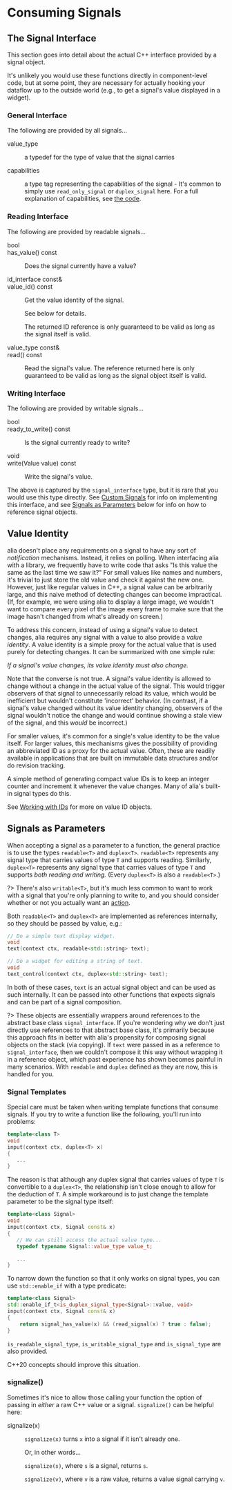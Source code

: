 Consuming Signals
=================

The Signal Interface
--------------------

This section goes into detail about the actual C++ interface provided by a
signal object.

It's unlikely you would use these functions directly in component-level code,
but at some point, they are necessary for actually hooking your dataflow up to
the outside world (e.g., to get a signal's value displayed in a widget).

<dl>

### General Interface

The following are provided by all signals...

<dt>value_type</dt><dd>

a typedef for the type of value that the signal carries

<dd>

<dt>capabilities</dt><dd>

a type tag representing the capabilities of the signal - It's common to simply
use `read_only_signal` or `duplex_signal` here. For a full explanation of
capabilities, see [the
code](https://github.com/tmadden/alia/blob/main/src/alia/signals/core.hpp).

<dd>

</dl>

### Reading Interface

The following are provided by readable signals...

<dt>bool<br>has_value() const</dt><dd>

Does the signal currently have a value?

</dd>

<dt>id_interface const&<br>value_id() const</dt><dd>

Get the value identity of the signal.

See below for details.

The returned ID reference is only guaranteed to be valid as long as the signal
itself is valid.

</dd>

<dt>value_type const&<br>read() const</dt><dd>

Read the signal's value. The reference returned here is only guaranteed to be
valid as long as the signal object itself is valid.

</dd>

### Writing Interface

The following are provided by writable signals...

<dt>bool<br>ready_to_write() const</dt><dd>

Is the signal currently ready to write?

</dd>

<dt>void<br>write(Value value) const</dt><dd>

Write the signal's value.

</dd>

</dl>

The above is captured by the `signal_interface` type, but it is rare that you
would use this type directly. See [Custom Signals](custom-signals.md) for info
on implementing this interface, and see [Signals as
Parameters](consuming-signals.md#signals-as-parameters) below for info on how
to reference signal objects.

Value Identity
--------------

alia doesn't place any requirements on a signal to have any sort of
*notification* mechanisms. Instead, it relies on polling. When interfacing alia
with a library, we frequently have to write code that asks "Is this value the
same as the last time we saw it?" For small values like names and numbers, it's
trivial to just store the old value and check it against the new one. However,
just like regular values in C++, a signal value can be arbitrarily large, and
this naive method of detecting changes can become impractical. (If, for
example, we were using alia to display a large image, we wouldn't want to
compare every pixel of the image every frame to make sure that the image hasn't
changed from what's already on screen.)

To address this concern, instead of using a signal's value to detect changes,
alia requires any signal with a value to also provide a *value identity*. A
value identity is a simple proxy for the actual value that is used purely for
detecting changes. It can be summarized with one simple rule:

*If a signal's value changes, its value identity must also change.*

Note that the converse is not true. A signal's value identity is allowed to
change without a change in the actual value of the signal. This would trigger
observers of that signal to unnecessarily reload its value, which would be
inefficient but wouldn't constitute 'incorrect' behavior. (In contrast, if a
signal's value changed without its value identity changing, observers of the
signal wouldn't notice the change and would continue showing a stale view of
the signal, and this *would* be incorrect.)

For smaller values, it's common for a single's value identity to be the value
itself. For larger values, this mechanisms gives the possibility of providing
an abbreviated ID as a proxy for the actual value. Often, these are readily
available in applications that are built on immutable data structures and/or do
revision tracking.

A simple method of generating compact value IDs is to keep an integer counter
and increment it whenever the value changes. Many of alia's built-in signal
types do this.

See [Working with IDs](working-with-ids.md) for more on value ID objects.

Signals as Parameters
---------------------

When accepting a signal as a parameter to a function, the general practice is
to use the types `readable<T>` and `duplex<T>`. `readable<T>` represents any
signal type that carries values of type `T` and supports reading. Similarly,
`duplex<T>` represents any signal type that carries values of type `T` and
supports *both reading and writing.* (Every `duplex<T>` is also a
`readable<T>`.)

?> There's also `writable<T>`, but it's much less common to want to work with a
signal that you're only planning to write to, and you should consider whether
or not you actually want an [action](actions.md).

Both `readable<T>` and `duplex<T>` are implemented as references internally, so
they should be passed by value, e.g.:

```cpp
// Do a simple text display widget.
void
text(context ctx, readable<std::string> text);

// Do a widget for editing a string of text.
void
text_control(context ctx, duplex<std::string> text);
```

In both of these cases, `text` is an actual signal object and can be used as
such internally. It can be passed into other functions that expects signals and
can be part of a signal composition.

?> These objects are essentially wrappers around references to the abstract
   base class `signal_interface`. If you're wondering why we don't just
   directly use references to that abstract base class, it's primarily because
   this approach fits in better with alia's propensity for composing signal
   objects on the stack (via copying). If `text` were passed in as a reference
   to `signal_interface`, then we couldn't compose it this way without wrapping
   it in a reference object, which past experience has shown becomes painful in
   many scenarios. With `readable` and `duplex` defined as they are now, this
   is handled for you.

### Signal Templates

Special care must be taken when writing template functions that consume
signals. If you try to write a function like the following, you'll run into
problems:

```cpp
template<class T>
void
input(context ctx, duplex<T> x)
{
   ...
}
```

The reason is that although any duplex signal that carries values of type `T`
is convertible to a `duplex<T>`, the relationship isn't close enough to allow
for the deduction of `T`. A simple workaround is to just change the template
parameter to be the signal type itself:

```cpp
template<class Signal>
void
input(context ctx, Signal const& x)
{
   // We can still access the actual value type...
   typedef typename Signal::value_type value_t;

   ...
}
```

To narrow down the function so that it only works on signal types, you can use
`std::enable_if` with a type predicate:

```cpp
template<class Signal>
std::enable_if_t<is_duplex_signal_type<Signal>::value, void>
input(context ctx, Signal const& x)
{
    return signal_has_value(x) && (read_signal(x) ? true : false);
}
```

`is_readable_signal_type`, `is_writable_signal_type` and `is_signal_type` are
also provided.

C++20 concepts should improve this situation.

### signalize()

Sometimes it's nice to allow those calling your function the option of passing
in *either* a raw C++ value or a signal. `signalize()` can be helpful here:

<dl>

<dt>signalize(x)</dt><dd>

`signalize(x)` turns `x` into a signal if it isn't already one.

Or, in other words...

`signalize(s)`, where `s` is a signal, returns `s`.

`signalize(v)`, where `v` is a raw value, returns a value signal carrying `v`.

<dd>

</dl>
